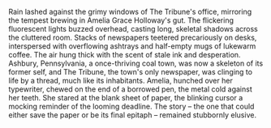 Rain lashed against the grimy windows of The Tribune's office, mirroring the tempest brewing in Amelia Grace Holloway's gut.  The flickering fluorescent lights buzzed overhead, casting long, skeletal shadows across the cluttered room.  Stacks of newspapers teetered precariously on desks, interspersed with overflowing ashtrays and half-empty mugs of lukewarm coffee.  The air hung thick with the scent of stale ink and desperation.  Ashbury, Pennsylvania, a once-thriving coal town, was now a skeleton of its former self, and The Tribune, the town's only newspaper, was clinging to life by a thread, much like its inhabitants. Amelia, hunched over her typewriter, chewed on the end of a borrowed pen, the metal cold against her teeth.  She stared at the blank sheet of paper, the blinking cursor a mocking reminder of the looming deadline. The story – the one that could either save the paper or be its final epitaph – remained stubbornly elusive.
